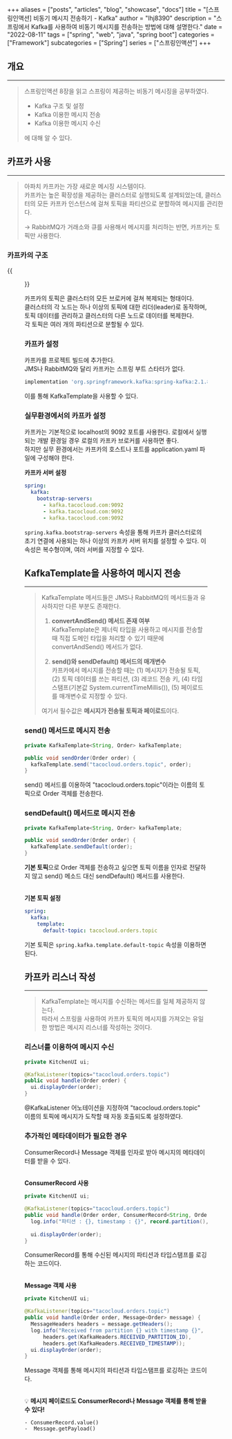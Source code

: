 +++
aliases = ["posts", "articles", "blog", "showcase", "docs"]
title = "[스프링인액션] 비동기 메시지 전송하기 - Kafka"
author = "lhj8390"
description = "스프링에서 Kafka를 사용하여 비동기 메시지를 전송하는 방법에 대해 설명한다."
date = "2022-08-11"
tags = ["spring", "web", "java", "spring boot"]
categories = ["Framework"]
subcategories = ["Spring"]
series = ["스프링인액션"]
+++
## 개요

---

> 스프링인액션 8장을 읽고 스프링이 제공하는 비동기 메시징을 공부하였다.
> 
> - Kafka 구조 및 설정
> - Kafka 이용한 메시지 전송
> - Kafka 이용한 메시지 수신
> 
> 에 대해 알 수 있다.
> 

## 카프카 사용

---

> 아파치 카프카는 가장 새로운 메시징 시스템이다.<br/>
> 카프카는 높은 확장성을 제공하는 클러스터로 실행되도록 설계되었는데, 클러스터의 모든 카프카 인스턴스에 걸쳐 토픽을 파티션으로 분할하여 메시지를 관리한다.
> 
> → RabbitMQ가 거래소와 큐를 사용해서 메시지를 처리하는 반면, 카프카는 토픽만 사용한다.
> 

### 카프카의 구조

{{<figure src="/images/spring-messaging-kafka/1.png" class="large" caption="각 브로커는 토픽의 파티션의 리더로 동작">}}

카프카의 토픽은 클러스터의 모든 브로커에 걸쳐 복제되는 형태이다.<br/>
클러스터의 각 노드는 하나 이상의 토픽에 대한 리더(leader)로 동작하며, 토픽 데이터를 관리하고 클러스터의 다른 노드로 데이터를 복제한다.<br/>
각 토픽은 여러 개의 파티션으로 분할될 수 있다.

### 카프카 설정

카프카를 프로젝트 빌드에 추가한다.<br/>
JMS나 RabbitMQ와 달리 카프카는 스프링 부트 스타터가 없다.

```groovy
implementation 'org.springframework.kafka:spring-kafka:2.1.8.RELEASE'
```

이를 통해 KafkaTemplate을 사용할 수 있다.

### 실무환경에서의 카프카 설정

카프카는 기본적으로 localhost의 9092 포트를 사용한다. 로컬에서 실행되는 개발 환경일 경우 로컬의 카프카 브로커를 사용하면 좋다.<br/>
하지만 실무 환경에서는 카프카의 호스트나 포트를 application.yaml 파일에 구성해야 한다.

**카프카 서버 설정**

```yaml
spring:
  kafka:
    bootstrap-servers:
      - kafka.tacocloud.com:9092
      - kafka.tacocloud.com:9092
      - kafka.tacocloud.com:9092
```

`spring.kafka.bootstrap-servers` 속성을 통해 카프카 클러스터로의 초기 연결에 사용되는 하나 이상의 카프카 서버 위치를 설정할 수 있다. 이 속성은 복수형이며, 여러 서버를 지정할 수 있다.

## KafkaTemplate을 사용하여 메시지 전송

---

> KafkaTemplate 메서드들은 JMS나 RabbitMQ의 메서드들과 유사하지만 다른 부분도 존재한다.
> 
> 1. **convertAndSend() 메서드 존재 여부**<br/>
>     KafkaTemplate은 제너릭 타입을 사용하고 메시지를 전송할 때 직접 도메인 타입을 처리할 수 있기 때문에 convertAndSend() 메서드가 없다.
>     
> 2. **send()와 sendDefault() 메서드의 매개변수**<br/>
>     카프카에서 메시지를 전송할 때는 (1) <span class="ul">메시지가 전송될 토픽</span>, (2) <span class="ul">토픽 데이터를 쓰는 파티션</span>,  (3) <span class="ul">레코드 전송 키</span>, (4) <span class="ul">타임스탬프</span>(기본값 System.currentTimeMillis()), (5) <span class="ul">페이로드를 매개변수</span>로 지정할 수 있다.
>
>여기서 필수값은 **메시지가 전송될 토픽과 페이로드**이다.
>     

### send() 메서드로 메시지 전송

```java
private KafkaTemplate<String, Order> kafkaTemplate;

public void sendOrder(Order order) {
  kafkaTemplate.send("tacocloud.orders.topic", order);
}
```

send() 메서드를 이용하여 "tacocloud.orders.topic"이라는 이름의 토픽으로 Order 객체를 전송한다.

### sendDefault() 메서드로 메시지 전송

```java
private KafkaTemplate<String, Order> kafkaTemplate;

public void sendOrder(Order order) {
  kafkaTemplate.sendDefault(order);
}
```

**기본 토픽**으로 Order 객체를 전송하고 싶으면 토픽 이름을 인자로 전달하지 않고 send() 메소드 대신 sendDefault() 메서드를 사용한다.<br/><br/>

**기본 토픽 설정**

```yaml
spring:
  kafka:
    template:
      default-topic: tacocloud.orders.topic
```

기본 토픽은 `spring.kafka.template.default-topic` 속성을 이용하면 된다.

## 카프카 리스너 작성

---

> KafkaTemplate는 메시지를 수신하는 메서드를 일체 제공하지 않는다.<br/>
> 따라서 스프링을 사용하여 카프카 토픽의 메시지를 가져오는 유일한 방법은 메시지 리스너를 작성하는 것이다.
> 

### 리스너를 이용하여 메시지 수신

```java
private KitchenUI ui;

@KafkaListener(topics="tacocloud.orders.topic")
public void handle(Order order) {
  ui.displayOrder(order);
}
```

@KafkaListener 어노테이션을 지정하여 "tacocloud.orders.topic" 이름의 토픽에 메시지가 도착할 때 자동 호출되도록 설정하였다. 

### **추가적인 메타데이터가 필요한 경우**

ConsumerRecord나 Message 객체를 인자로 받아 메시지의 메타데이터를 받을 수 있다. 
<br/><br/>

**ConsumerRecord 사용**

```java
private KitchenUI ui;

@KafkaListener(topics="tacocloud.orders.topic")
public void handle(Order order, ConsumerRecord<String, Order> record) {
  log.info("파티션 : {}, timestamp : {}", record.partition(), record.timestamp());
  
  ui.displayOrder(order);
}
```

ConsumerRecord를 통해 수신된 메시지의 파티션과 타입스탬프를 로깅하는 코드이다.
<br/><br/>

**Message 객체 사용**

```java
private KitchenUI ui;

@KafkaListener(topics="tacocloud.orders.topic")
public void handle(Order order, Message<Order> message) {
  MessageHeaders headers = message.getHeaders();
  log.info("Received from partition {} with timestamp {}",
      headers.get(KafkaHeaders.RECEIVED_PARTITION_ID),
      headers.get(KafkaHeaders.RECEIVED_TIMESTAMP));
  ui.displayOrder(order);
}
```

Message 객체를 통해 메시지의 파티션과 타입스탬프를 로깅하는 코드이다.
<br/><br/>

<aside>
💡 <strong>메시지 페이로드도 ConsumerRecord나 Message 객체를 통해 받을 수 있다!</strong>  

	- ConsumerRecord.value()
	-  Message.getPayload()
</aside>